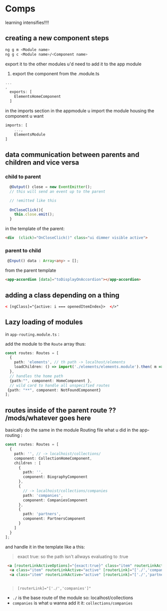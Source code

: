 # Comps


learning intensifies!!!!

## creating a new component steps

```bash
ng g m <Module name>
ng g c <Module name>/<Component name>
```

export it to the other modules u'd need to add it to the app module

1. export the component from the <module name>.module.ts

```js
...
,
  exports: [
    ElementsHomeComponent
  ]
```

in the imports section in the appmodule u import the module housing the component u want

```js
imports: [
    ...,
    ElementsModule
]

```



## data communication between parents and children and vice versa

### child to parent

```js
  @Output() close = new EventEmitter();
  // this will send an event up to the parent

  // !emitted like this
  
  OnCloseClick(){
    this.close.emit();
  }
```

in the template of the parent:

```html
<div  (click)="OnCloseClick()" class="ui dimmer visible active">
```


### parent to child

```ts
 @Input() data : Array<any> = [];
```

from the parent template

```html
<app-accordion [data]="toDisplayOnAccordion"></app-accordion>
```

## adding a class depending on a thing

```html
< [ngClass]="{active: i === openedItemIndex}>  </>"
```


## Lazy loading of modules

in `app-routing.module.ts` :

add the module to the `Route` array thus:

```ts
const routes: Routes = [
  { 
    path: 'elements', // th path -> localhost/elements 
    loadChildren: () => import('./elements/elements.module').then( m => m.ElementsModule)
  },
  // handles the home path
  {path:"", component: HomeComponent },
  // wild card to handle all unspecified routes
 {path: "**", component: NotFoundComponent}
];


```

## routes inside of the parent route ?? /mods/whatever goes here

basically do the same in the module Routing file what u did in the app-routing :


```ts
const routes: Routes = [
  {
    path: '', // -> localhoist/collections/
    component: CollectionHomeComponent,
    children : [
      {
        path: '',
        component: BiographyComponent
      },
      {
        // -> localhoist/collections/companies
        path: 'companies',
        component: CompaniesComponent
      },
      {
        path: 'partners',
        component: PartnersComponent
      }
    ]
  }
];

```

and handle it in the template like a this:

> exact true: so the path isn't allways evaluating to :true

```html
 <a [routerLinkActiveOptions]="{exact:true}" class="item" routerLinkActive="active" [routerLink]="['./']"> Biography</a>
  <a class="item" routerLinkActive="active" [routerLink]="['./','companies']"> Companies</a>
  <a class="item" routerLinkActive="active" [routerLink]="['./','partners']"> Partners</a>
    
```

> `[routerLink]="['./','companies']"` 
- `./` is the base route of the module so: localhost/collections
- `companies` is what u wanna add it it: `collections/companies` 

